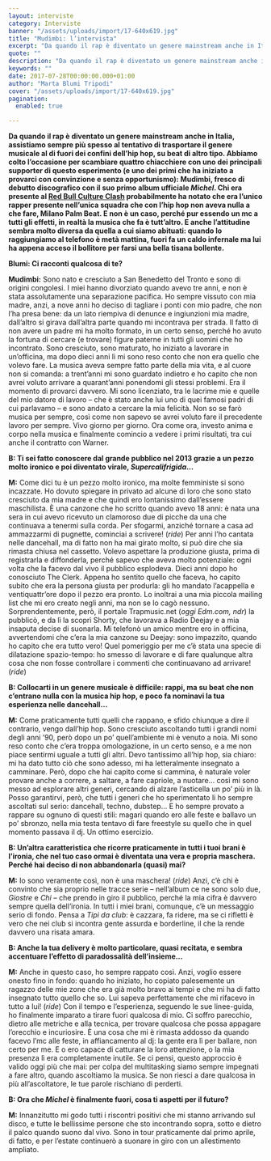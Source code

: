 ```yaml
---
layout: interviste
category: Interviste
banner: "/assets/uploads/import/17-640x619.jpg"
title: "Mudimbi: l’intervista"
excerpt: "Da quando il rap è diventato un genere mainstream anche in Italia, assistiamo sempre più spesso al tentativo di trasportare il genere musicale al di fuori dei confini dell’hip hop, su beat di altro tipo. Abbiamo colto l’occasione per scambiare quattro chiacchiere con uno dei principali supporter di questo esperimento (e uno dei primi che…"
quote: ""
description: "Da quando il rap è diventato un genere mainstream anche in Italia, assistiamo sempre più spesso al tentativo di trasportare il genere musicale al di fuori dei confini dell’hip hop, su beat di altro tipo. Abbiamo colto l’occasione per scambiare quattro chiacchiere con uno dei principali supporter di questo esperimento (e uno dei primi che…"
keywords: ""
date: 2017-07-28T00:00:00.000+01:00
author: "Marta Blumi Tripodi"
cover: "/assets/uploads/import/17-640x619.jpg"
pagination:
  enabled: true

---
```


**Da quando il rap è diventato un genere mainstream anche in Italia, assistiamo sempre più spesso al tentativo di trasportare il genere musicale al di fuori dei confini dell’hip hop, su beat di altro tipo. Abbiamo colto l’occasione per scambiare quattro chiacchiere con uno dei principali supporter di questo esperimento (e uno dei primi che ha iniziato a provarci con convinzione e senza opportunismo): Mudimbi, fresco di debutto discografico con il suo primo album ufficiale _Michel_. Chi era presente al [Red Bull Culture Clash](https://hotmc.com/fine-dei-giochi-quel-che-restera-del-red-bull-culture-clash-2017/) probabilmente ha notato che era l’unico rapper presente nell’unica squadra che con l’hip hop non aveva nulla a che fare, Milano Palm Beat. E non è un caso, perché pur essendo un mc a tutti gli effetti, in realtà la musica che fa è tutt’altro. E anche l’attitudine sembra molto diversa da quella a cui siamo abituati: quando lo raggiungiamo al telefono è metà mattina, fuori fa un caldo infernale ma lui ha appena acceso il bollitore per farsi una bella tisana bollente.**

**Blumi: Ci racconti qualcosa di te?**

**Mudimbi:** Sono nato e cresciuto a San Benedetto del Tronto e sono di origini congolesi. I miei hanno divorziato quando avevo tre anni, e non è stata assolutamente una separazione pacifica. Ho sempre vissuto con mia madre, anzi, a nove anni ho deciso di tagliare i ponti con mio padre, che non l’ha presa bene: da un lato riempiva di denunce e ingiunzioni mia madre, dall’altro si girava dall’altra parte quando mi incontrava per strada. Il fatto di non avere un padre mi ha molto formato, in un certo senso, perché ho avuto la fortuna di cercare (e trovare) figure paterne in tutti gli uomini che ho incontrato. Sono cresciuto, sono maturato, ho iniziato a lavorare in un’officina, ma dopo dieci anni lì mi sono reso conto che non era quello che volevo fare. La musica aveva sempre fatto parte della mia vita, e al cuore non si comanda: a trent’anni mi sono guardato indietro e ho capito che non avrei voluto arrivare a quarant’anni ponendomi gli stessi problemi. Era il momento di provarci davvero. Mi sono licenziato, tra le lacrime mie e quelle del mio datore di lavoro – che è stato anche lui uno di quei famosi padri di cui parlavamo – e sono andato a cercare la mia felicità. Non so se farò musica per sempre, così come non sapevo se avrei voluto fare il precedente lavoro per sempre. Vivo giorno per giorno. Ora come ora, investo anima e corpo nella musica e finalmente comincio a vedere i primi risultati, tra cui anche il contratto con Warner.

**B: Ti sei fatto conoscere dal grande pubblico nel 2013 grazie a un pezzo molto ironico e poi diventato virale, _Supercalifrigida_…**

**M:** Come dici tu è un pezzo molto ironico, ma molte femministe si sono incazzate. Ho dovuto spiegare in privato ad alcune di loro che sono stato cresciuto da mia madre e che quindi ero lontanissimo dall’essere maschilista. È una canzone che ho scritto quando avevo 18 anni: è nata una sera in cui avevo ricevuto un clamoroso due di picche da una che continuava a tenermi sulla corda. Per sfogarmi, anziché tornare a casa ad ammazzarmi di pugnette, cominciai a scrivere! (_ride_) Per anni l’ho cantata nelle dancehall, ma di fatto non ha mai girato molto, si può dire che sia rimasta chiusa nel cassetto. Volevo aspettare la produzione giusta, prima di registrarla e diffonderla, perché sapevo che aveva molto potenziale: ogni volta che la facevo dal vivo il pubblico esplodeva. Dieci anni dopo ho conosciuto The Clerk. Appena ho sentito quello che faceva, ho capito subito che era la persona giusta per produrla: gli ho mandato l’acappella e ventiquattr’ore dopo il pezzo era pronto. Lo inoltrai a una mia piccola mailing list che mi ero creato negli anni, ma non se lo cagò nessuno. Sorprendentemente, però, il portale Trapmusic.net (_oggi Edm.com, ndr_) la pubblicò, e da lì la scoprì Shorty, che lavorava a Radio Deejay e a mia insaputa decise di suonarla. Mi telefonò un amico mentre ero in officina, avvertendomi che c’era la mia canzone su Deejay: sono impazzito, quando ho capito che era tutto vero! Quel pomeriggio per me c’è stata una specie di dilatazione spazio-tempo: ho smesso di lavorare e di fare qualunque altra cosa che non fosse controllare i commenti che continuavano ad arrivare! (_ride_)

**B: Collocarti in un genere musicale è difficile: rappi, ma su beat che non c’entrano nulla con la musica hip hop, e poco fa nominavi la tua esperienza nelle dancehall…**

**M:** Come praticamente tutti quelli che rappano, e sfido chiunque a dire il contrario, vengo dall’hip hop. Sono cresciuto ascoltando tutti i grandi nomi degli anni ’90, però dopo un po’ quell’ambiente mi è venuto a noia. Mi sono reso conto che c’era troppa omologazione, in un certo senso, e a me non piace sentirmi uguale a tutti gli altri. Devo tantissimo all’hip hop, sia chiaro: mi ha dato tutto ciò che sono adesso, mi ha letteralmente insegnato a camminare. Però, dopo che hai capito come si cammina, è naturale voler provare anche a correre, a saltare, a fare capriole, a nuotare… così mi sono messo ad esplorare altri generi, cercando di alzare l’asticella un po’ più in là. Posso garantirvi, però, che tutti i generi che ho sperimentato li ho sempre ascoltati sul serio: dancehall, techno, dubstep… E ho sempre provato a rappare su ognuno di questi stili: magari quando ero alle feste e ballavo un po’ sbronzo, nella mia testa tentavo di fare freestyle su quello che in quel momento passava il dj. Un ottimo esercizio.

**B: Un’altra caratteristica che ricorre praticamente in tutti i tuoi brani è l’ironia, che nel tuo caso ormai è diventata una vera e propria maschera. Perché hai deciso di non abbandonarla (quasi) mai?**

**M:** Io sono veramente così, non è una maschera! (_ride_) Anzi, c’è chi è convinto che sia proprio nelle tracce serie – nell’album ce ne sono solo due, _Giostre_ e _Chi_ – che prendo in giro il pubblico, perché la mia cifra è davvero sempre quella dell’ironia. In tutti i miei brani, comunque, c’è un messaggio serio di fondo. Pensa a _Tipi da club_: è cazzara, fa ridere, ma se ci rifletti è vero che nei club si incontra gente assurda e borderline, il che la rende davvero una risata amara.

**B: Anche la tua delivery è molto particolare, quasi recitata, e sembra accentuare l’effetto di paradossalità dell’insieme…**

**M:** Anche in questo caso, ho sempre rappato così. Anzi, voglio essere onesto fino in fondo: quando ho iniziato, ho copiato palesemente un ragazzo delle mie zone che era già molto bravo ai tempi e che mi ha di fatto insegnato tutto quello che so. Lui sapeva perfettamente che mi rifacevo in tutto a lui! (_ride_) Con il tempo e l’esperienza, seguendo le sue linee-guida, ho finalmente imparato a tirare fuori qualcosa di mio. Ci soffro parecchio, dietro alle metriche e alla tecnica, per trovare qualcosa che possa appagare l’orecchio e incuriosire. È una cosa che mi è rimasta addosso da quando facevo l’mc alle feste, in affiancamento al dj: la gente era lì per ballare, non certo per me. E o ero capace di catturare la loro attenzione, o la mia presenza lì era completamente inutile. Se ci pensi, questo approccio è valido oggi più che mai: per colpa del multitasking siamo sempre impegnati a fare altro, quando ascoltiamo la musica. Se non riesci a dare qualcosa in più all’ascoltatore, le tue parole rischiano di perderti.

**B: Ora che _Michel_ è finalmente fuori, cosa ti aspetti per il futuro?**

**M:** Innanzitutto mi godo tutti i riscontri positivi che mi stanno arrivando sul disco, e tutte le bellissime persone che sto incontrando sopra, sotto e dietro il palco quando suono dal vivo. Sono in tour praticamente dal primo aprile, di fatto, e per l’estate continuerò a suonare in giro con un allestimento ampliato.